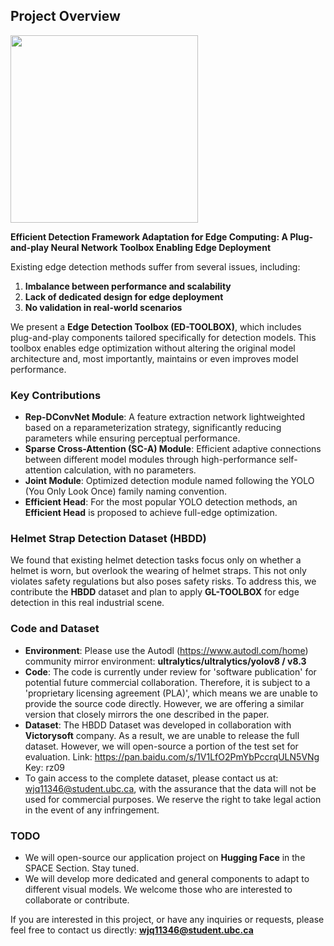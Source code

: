 ## Project Overview
<img src="https://github.com/user-attachments/assets/a49d7a2b-6010-4a29-bf59-656da7fa5e38" width="300px"></center>

**Efficient Detection Framework Adaptation for Edge Computing: A Plug-and-play Neural Network Toolbox Enabling Edge Deployment**

Existing edge detection methods suffer from several issues, including:
1. **Imbalance between performance and scalability**
2. **Lack of dedicated design for edge deployment**
3. **No validation in real-world scenarios**

We present a **Edge Detection Toolbox (ED-TOOLBOX)**, which includes plug-and-play components tailored specifically for detection models. This toolbox enables edge optimization without altering the original model architecture and, most importantly, maintains or even improves model performance.

### Key Contributions

- **Rep-DConvNet Module**: A feature extraction network lightweighted based on a reparameterization strategy, significantly reducing parameters while ensuring perceptual performance.
- **Sparse Cross-Attention (SC-A) Module**: Efficient adaptive connections between different model modules through high-performance self-attention calculation, with no parameters.
- **Joint Module**: Optimized detection module named following the YOLO (You Only Look Once) family naming convention.
- **Efficient Head**: For the most popular YOLO detection methods, an **Efficient Head** is proposed to achieve full-edge optimization.

### Helmet Strap Detection Dataset (HBDD)

We found that existing helmet detection tasks focus only on whether a helmet is worn, but overlook the wearing of helmet straps. This not only violates safety regulations but also poses safety risks. To address this, we contribute the **HBDD** dataset and plan to apply **GL-TOOLBOX** for edge detection in this real industrial scene.

### Code and Dataset
- **Environment**: Please use the Autodl (https://www.autodl.com/home) community mirror environment: **ultralytics/ultralytics/yolov8 / v8.3** 
- **Code**: The code is currently under review for 'software publication' for potential future commercial collaboration. Therefore, it is subject to a 'proprietary licensing agreement (PLA)', which means we are unable to provide the source code directly. However, we are offering a similar version that closely mirrors the one described in the paper.
- **Dataset**: The HBDD Dataset was developed in collaboration with **Victorysoft** company. As a result, we are unable to release the full dataset. However, we will open-source a portion of the test set for evaluation. Link: https://pan.baidu.com/s/1V1LfO2PmYbPccrqULN5VNg Key: rz09
- To gain access to the complete dataset, please contact us at: wjq11346@student.ubc.ca, with the assurance that the data will not be used for commercial purposes. We reserve the right to take legal action in the event of any infringement.

### TODO

- We will open-source our application project on **Hugging Face** in the SPACE Section. Stay tuned.
- We will develop more dedicated and general components to adapt to different visual models. We welcome those who are interested to collaborate or contribute.

If you are interested in this project, or have any inquiries or requests, please feel free to contact us directly: **wjq11346@student.ubc.ca**

